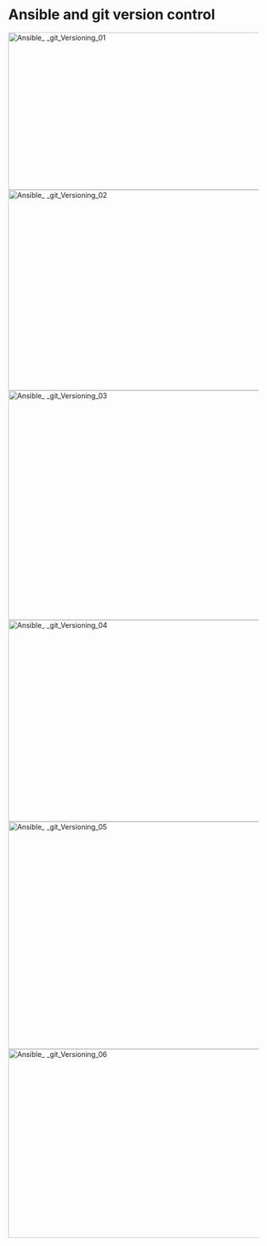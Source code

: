 # Ansible and git version control #

<img width="665" height="317" alt="Ansible_ _git_Versioning_01" src="https://github.com/user-attachments/assets/bea021c5-8cbf-4130-a524-1c120a4b5732" />
<img width="675" height="404" alt="Ansible_ _git_Versioning_02" src="https://github.com/user-attachments/assets/74b2303e-7035-4eeb-9a7f-9ae1dad0b164" />
<img width="956" height="462" alt="Ansible_ _git_Versioning_03" src="https://github.com/user-attachments/assets/1d46895b-910e-4216-89b1-b978905a8087" />
<img width="944" height="406" alt="Ansible_ _git_Versioning_04" src="https://github.com/user-attachments/assets/16b71fc5-08dc-454d-b7d4-9d14cbba1173" />
<img width="889" height="458" alt="Ansible_ _git_Versioning_05" src="https://github.com/user-attachments/assets/af9518cb-2e4a-4550-8069-0cfb3b54a18f" />
<img width="929" height="380" alt="Ansible_ _git_Versioning_06" src="https://github.com/user-attachments/assets/37ffb526-b1bb-4dc4-89e9-89111ab4cc01" />

